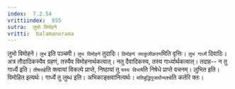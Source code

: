 ```yaml
---
index:  7.2.54
vrittiindex:  855
sutra:  लुभो विमोहने
vritti:  balamanorama 
---
```


लुभो विमोहने। `लुभ` इति पञ्चमी। `लुभ विमोहने` तुदादिः। `विमोहनं व्याकुलीकरण`मिति वृत्तिः। `लुभ गार्ध्ये` दिवादिः। अत्र तौदादिकस्यैव ग्रहणं, तस्यैव विमोहनार्थकत्वात्। नतु दैवादिकस्य, तस्य गार्ध्यार्थकत्वात्। तदाह-- न तु गार्ध्ये इति। `तीषसहे`ति क्त्वायां विकल्पे प्राप्ते, निष्ठायां तु `यस्य विभाषे`ति निषेधे प्राप्ते वचनम्। लुभित इति। विमोहित इत्यर्थः। गार्ध्ये तु लुब्ध इति। अभिकाङ्क्षवानित्यर्थः। `मतिबुद्धिपूजार्थेभ्यश्चे`ति कर्तरि क्तः। 

